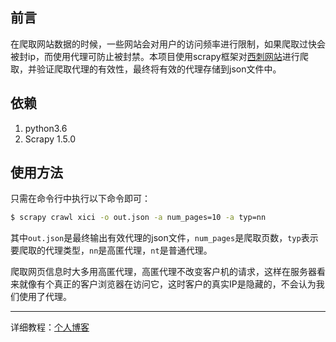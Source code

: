 ## 前言

​在爬取网站数据的时候，一些网站会对用户的访问频率进行限制，如果爬取过快会被封ip，而使用代理可防止被封禁。本项目使用scrapy框架对[西刺网站](http://www.xicidaili.com/)进行爬取，并验证爬取代理的有效性，最终将有效的代理存储到json文件中。

## 依赖

1. python3.6
2. Scrapy 1.5.0

## 使用方法

只需在命令行中执行以下命令即可：

``` bash
$ scrapy crawl xici -o out.json -a num_pages=10 -a typ=nn
```

其中`out.json`是最终输出有效代理的json文件，`num_pages`是爬取页数，`typ`表示要爬取的代理类型，`nn`是高匿代理，`nt`是普通代理。

爬取网页信息时大多用高匿代理，高匿代理不改变客户机的请求，这样在服务器看来就像有个真正的客户浏览器在访问它，这时客户的真实IP是隐藏的，不会认为我们使用了代理。

---

详细教程：[个人博客](https://runninggump.github.io/)